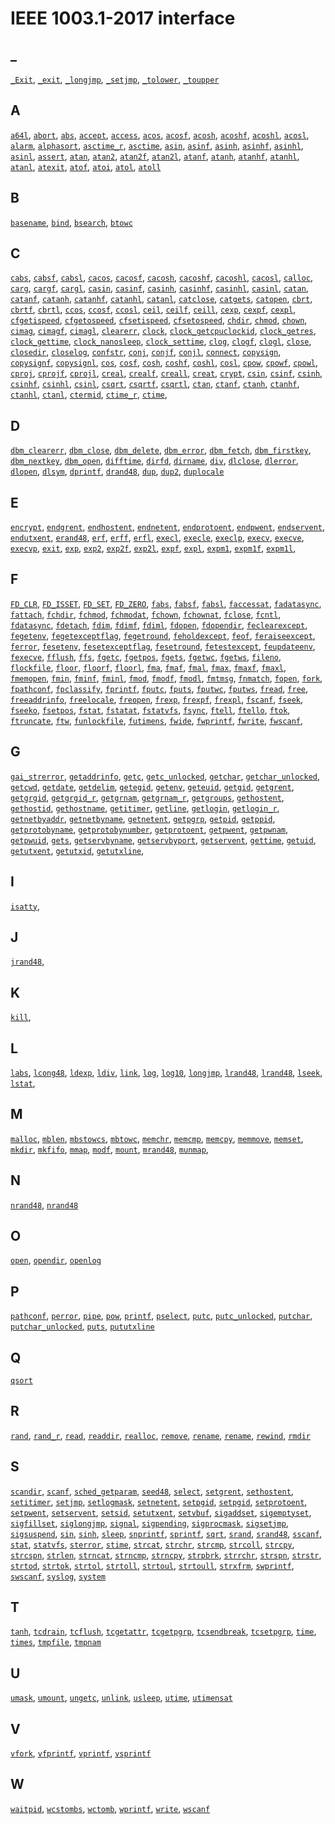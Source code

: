 # IEEE 1003.1-2017 interface

## _

[`_Exit`](_/_Exit.impl.md),
[`_exit`](_/_exit.impl.md),
[`_longjmp`](_/_longjmp.tb-impl.md),
[`_setjmp`](_/_setjmp.tb-impl.md),
[`_tolower`](_/_tolower.tb-impl.md),
[`_toupper`](_/_toupper.tb-impl.md)

## A

[`a64l`](a/a64l.tb-impl.md),
[`abort`](a/abort.part-impl.md),
[`abs`](a/abs.tb-impl.md),
[`accept`](a/accept.part-impl.md),
[`access`](a/access.tb-impl.md),
[`acos`](a/acos.impl.md),
[`acosf`](a/acosf.tb-impl.md),
[`acosh`](a/acosh.tb-impl.md),
[`acoshf`](a/acoshf.tb-impl.md),
[`acoshl`](a/acoshl.tb-impl.md),
[`acosl`](a/acosl.tb-impl.md),
[`alarm`](a/alarm.impl.md),
[`alphasort`](a/alphasort.tb-impl.md),
[`asctime_r`](a/asctime_r.impl.md),
[`asctime`](a/asctime.impl.md),
[`asin`](a/asin.tb-impl.md),
[`asinf`](a/asinf.tb-impl.md),
[`asinh`](a/asinh.tb-impl.md),
[`asinhf`](a/asinhf.tb-impl.md),
[`asinhl`](a/asinhl.tb-impl.md),
[`asinl`](a/asinl.tb-impl.md),
[`assert`](a/assert.impl.md),
[`atan`](a/atan.part-impl.md),
[`atan2`](a/atan2.part-impl.md),
[`atan2f`](a/atan2f.tb-impl.md),
[`atan2l`](a/atan2l.tb-impl.md),
[`atanf`](a/atanf.tb-impl.md),
[`atanh`](a/atanh.tb-impl.md),
[`atanhf`](a/atanhf.tb-impl.md),
[`atanhl`](a/atanhl.tb-impl.md),
[`atanl`](a/atanl.tb-impl.md),
[`atexit`](a/atexit.impl.md),
[`atof`](a/atof.impl.md),
[`atoi`](a/atoi.impl.md),
[`atol`](a/atol.part-impl.md),
[`atoll`](a/atoll.tb-impl.md)

## B

[`basename`](b/basename.impl.md),
[`bind`](b/bind.part-impl.md),
[`bsearch`](b/bsearch.impl.md),
[`btowc`](b/btowc.tb-impl.md)

## C

[`cabs`](c/cabs.tb-impl.md),
[`cabsf`](c/cabsf.tb-impl.md),
[`cabsl`](c/cabsl.tb-impl.md),
[`cacos`](c/cacos.tb-impl.md),
[`cacosf`](c/cacosf.tb-impl.md),
[`cacosh`](c/cacosh.tb-impl.md),
[`cacoshf`](c/cacoshf.tb-impl.md),
[`cacoshl`](c/cacoshl.tb-impl.md),
[`cacosl`](c/cacosl.tb-impl.md),
[`calloc`](c/calloc.part-impl.md),
[`carg`](c/carg.tb-impl.md),
[`cargf`](c/cargf.tb-impl.md),
[`cargl`](c/cargl.tb-impl.md),
[`casin`](c/casin.tb-impl.md),
[`casinf`](c/casinf.tb-impl.md),
[`casinh`](c/casinh.tb-impl.md),
[`casinhf`](c/casinhf.tb-impl.md),
[`casinhl`](c/casinhl.tb-impl.md),
[`casinl`](c/casinl.tb-impl.md),
[`catan`](c/catan.tb-impl.md),
[`catanf`](c/catanf.tb-impl.md),
[`catanh`](c/catanh.tb-impl.md),
[`catanhf`](c/catanhf.tb-impl.md),
[`catanhl`](c/catanhl.tb-impl.md),
[`catanl`](c/catanl.tb-impl.md),
[`catclose`](c/catclose.tb-impl.md),
[`catgets`](c/catgets.tb-impl.md),
[`catopen`](c/catopen.tb-impl.md),
[`cbrt`](c/cbrt.tb-impl.md),
[`cbrtf`](c/cbrtf.tb-impl.md),
[`cbrtl`](c/cbrtl.tb-impl.md),
[`ccos`](c/ccos.tb-impl.md),
[`ccosf`](c/ccosf.tb-impl.md),
[`ccosl`](c/ccosl.tb-impl.md),
[`ceil`](c/ceil.part-impl.md),
[`ceilf`](c/ceilf.tb-impl.md),
[`ceill`](c/ceill.tb-impl.md),
[`cexp`](c/cexp.tb-impl.md),
[`cexpf`](c/cexpf.tb-impl.md),
[`cexpl`](c/cexpl.tb-impl.md),
[`cfgetispeed`](c/cfgetispeed.tb-impl.md),
[`cfgetospeed`](c/cfgetospeed.tb-impl.md),
[`cfsetispeed`](c/cfsetispeed.tb-impl.md),
[`cfsetospeed`](c/cfsetospeed.tb-impl.md),
[`chdir`](c/chdir.part-impl.md),
[`chmod`](c/chmod.tb-impl.md),
[`chown`](c/chown.tb-impl.md),
[`cimag`](c/cimag.tb-impl.md),
[`cimagf`](c/cimagf.tb-impl.md),
[`cimagl`](c/cimagl.tb-impl.md),
[`clearerr`](c/clearerr.md),
[`clock`](c/clock.tb-impl.md),
[`clock_getcpuclockid`](c/clock_getcpuclockid.tb-impl.md),
[`clock_getres`](c/clock_getres.tb-impl.md),
[`clock_gettime`](c/clock_gettime.tb-impl.md),
[`clock_nanosleep`](c/clock_nanosleep.tb-impl.md),
[`clock_settime`](c/clock_settime.tb-impl.md),
[`clog`](c/clog.tb-impl.md),
[`clogf`](c/clogf.tb-impl.md),
[`clogl`](c/clogl.tb-impl.md),
[`close`](c/close.part-impl.md),
[`closedir`](c/closedir.md),
[`closelog`](c/closelog.md),
[`confstr`](c/confstr.tb-impl.md),
[`conj`](c/conj.tb-impl.md),
[`conjf`](c/conjf.tb-impl.md),
[`conjl`](c/conjl.tb-impl.md),
[`connect`](c/connect.part-impl.md),
[`copysign`](c/copysign.tb-impl.md),
[`copysignf`](c/copysignf.tb-impl.md),
[`copysignl`](c/copysignl.md),
[`cos`](c/cos.md),
[`cosf`](c/cosf.tb-impl.md),
[`cosh`](c/cosh.part-impl.md),
[`coshf`](c/coshf.tb-impl.md),
[`coshl`](c/coshl.tb-impl.md),
[`cosl`](c/cosl.tb-impl.md),
[`cpow`](c/cpow.tb-impl.md),
[`cpowf`](c/cpowf.tb-impl.md),
[`cpowl`](c/cpowl.tb-impl.md),
[`cproj`](c/cproj.tb-impl.md),
[`cprojf`](c/cprojf.tb-impl.md),
[`cprojl`](c/cprojl.tb-impl.md),
[`creal`](c/creal.tb-impl.md),
[`crealf`](c/crealf.tb-impl.md),
[`creall`](c/creall.tb-impl.md),
[`creat`](c/creat.part-impl.md),
[`crypt`](c/crypt.part-impl.md),
[`csin`](c/csin.tb-impl.md),
[`csinf`](c/csinf.tb-impl.md),
[`csinh`](c/csinh.tb-impl.md),
[`csinhf`](c/csinhf.tb-impl.md),
[`csinhl`](c/csinhl.tb-impl.md),
[`csinl`](c/csinl.tb-impl.md),
[`csqrt`](c/csqrt.tb-impl.md),
[`csqrtf`](c/csqrtf.tb-impl.md),
[`csqrtl`](c/csqrtl.tb-impl.md),
[`ctan`](c/ctan.tb-impl.md),
[`ctanf`](c/ctanf.tb-impl.md),
[`ctanh`](c/ctanh.tb-impl.md),
[`ctanhf`](c/ctanhf.tb-impl.md),
[`ctanhl`](c/ctanhl.tb-impl.md),
[`ctanl`](c/ctanl.tb-impl.md),
[`ctermid`](c/ctermid.tb-impl.md),
[`ctime_r`](c/ctime_r.impl.md),
[`ctime`](c/ctime.impl.md),

## D

[`dbm_clearerr`](d/dbm_clearerr.tb-impl.md),
[`dbm_close`](d/dbm_close.tb-impl.md),
[`dbm_delete`](d/dbm_delete.tb-impl.md),
[`dbm_error`](d/dbm_error.tb-impl.md),
[`dbm_fetch`](d/dbm_fetch.tb-impl.md),
[`dbm_firstkey`](d/dbm_firstkey.tb-impl.md),
[`dbm_nextkey`](d/dbm_nextkey.tb-impl.md),
[`dbm_open`](d/dbm_open.tb-impl.md),
[`difftime`](d/difftime.impl.md),
[`dirfd`](d/dirfd.tb-impl.md),
[`dirname`](d/dirname.impl.md),
[`div`](d/div.tb-impl.md),
[`dlclose`](d/dlclose.tb-impl.md),
[`dlerror`](d/dlerror.tb-impl.md),
[`dlopen`](d/dlopen.tb-impl.md),
[`dlsym`](d/dlsym.tb-impl.md),
[`dprintf`](d/dprintf.part-impl.md),
[`drand48`](d/drand48.tb-impl.md),
[`dup`](d/dup.part-impl.md),
[`dup2`](d/dup2.impl.md),
[`duplocale`](d/duplocale.tb-impl.md)

## E

[`encrypt`](e/encrypt.tb-impl.md),
[`endgrent`](e/endgrent.tb-impl.md),
[`endhostent`](e/endhostent.tb-impl.md),
[`endnetent`](e/endnetent.tb-impl.md),
[`endprotoent`](e/endprotoent.tb-impl.md),
[`endpwent`](e/endpwent.tb-impl.md),
[`endservent`](e/endservent.tb-impl.md),
[`endutxent`](e/endutxent.tb-impl.md),
[`erand48`](e/erand48.tb-impl.md),
[`erf`](e/erf.tb-impl.md),
[`erff`](e/erff.tb-impl.md),
[`erfl`](e/erfl.tb-impl.md),
[`execl`](e/execl.part-impl.md),
[`execle`](e/execle.part-impl.md),
[`execlp`](e/execlp.part-impl.md),
[`execv`](e/execv.part-impl.md),
[`execve`](e/execve.part-impl.md),
[`execvp`](e/execvp.part-impl.md),
[`exit`](e/exit.impl.md),
[`exp`](e/exp.part-impl.md),
[`exp2`](e/exp2.tb-impl.md),
[`exp2f`](e/exp2f.tb-impl.md),
[`exp2l`](e/exp2l.tb-impl.md),
[`expf`](e/expf.part-impl.md),
[`expl`](e/expl.tb-impl.md),
[`expm1`](e/expm1.tb-impl.md),
[`expm1f`](e/expm1f.tb-impl.md),
[`expm1l`](e/expm1l.tb-impl.md),

## F

[`FD_CLR`](f/FD_CLR.tb-impl.md),
[`FD_ISSET`](f/FD_ISSET.md),
[`FD_SET`](f/FD_SET.tb-impl.md),
[`FD_ZERO`](f/FD_ZERO.tb-impl.md),
[`fabs`](f/fabs.md),
[`fabsf`](f/fabsf.tb-impl.md),
[`fabsl`](f/fabsl.tb-impl.md),
[`faccessat`](f/faccessat.tb-impl.md),
[`fadatasync`](f/fadatasync.tb-impl.md),
[`fattach`](f/fattach.tb-impl.md),
[`fchdir`](f/fchdir.tb-impl.md),
[`fchmod`](f/fchmod.tb-impl.md),
[`fchmodat`](f/fchmodat.tb-impl.md),
[`fchown`](f/fchown.tb-impl.md),
[`fchownat`](f/fchownat.tb-impl.md),
[`fclose`](f/fclose.part-impl.md),
[`fcntl`](f/fcntl.part-impl.md),
[`fdatasync`](f/fdatasync.tb-impl.md),
[`fdetach`](f/fdetach.tb-impl.md),
[`fdim`](f/fdim.tb-impl.md),
[`fdimf`](f/fdimf.tb-impl.md),
[`fdiml`](f/fdiml.tb-impl.md),
[`fdopen`](f/fdopen.part-impl.md),
[`fdopendir`](f/fdopendir.tb-impl.md),
[`feclearexcept`](f/feclearexcept.tb-impl.md),
[`fegetenv`](f/fegetenv.tb-impl.md),
[`fegetexceptflag`](f/fegetexceptflag.tb-impl.md),
[`fegetround`](f/fegetround.tb-impl.md),
[`feholdexcept`](f/feholdexcept.tb-impl.md),
[`feof`](f/feof.impl.md),
[`feraiseexcept`](f/feraiseexcept.tb-impl.md),
[`ferror`](f/ferror.impl.md),
[`fesetenv`](f/fesetenv.tb-impl.md),
[`fesetexceptflag`](f/fesetexceptflag.tb-impl.md),
[`fesetround`](f/fesetround.tb-impl.md),
[`fetestexcept`](f/fetestexcept.tb-impl.md),
[`feupdateenv`](f/feupdateenv.tb-impl.md),
[`fexecve`](f/fexecve.part-impl.md),
[`fflush`](f/fflush.part-impl.md),
[`ffs`](f/ffs.tb-impl.md),
[`fgetc`](f/fgetc.part-impl.md),
[`fgetpos`](f/fgetpos.tb-impl.md),
[`fgets`](f/fgets.part-impl.md),
[`fgetwc`](f/fgetwc.tb-impl.md),
[`fgetws`](f/fgetws.tb-impl.md),
[`fileno`](f/fileno.part-impl.md),
[`flockfile`](f/flockfile.tb-impl.md),
[`floor`](f/floor.part-impl.md),
[`floorf`](f/floorf.tb-impl.md),
[`floorl`](f/floorl.tb-impl.md),
[`fma`](f/fma.tb-impl.md),
[`fmaf`](f/fmaf.tb-impl.md),
[`fmal`](f/fmal.tb-impl.md),
[`fmax`](f/fmax.tb-impl.md),
[`fmaxf`](f/fmaxf.tb-impl.md),
[`fmaxl`](f/fmaxl.tb-impl.md),
[`fmemopen`](f/fmemopen.tb-impl.md),
[`fmin`](f/fmin.tb-impl.md),
[`fminf`](f/fminf.tb-impl.md),
[`fminl`](f/fminl.tb-impl.md),
[`fmod`](f/fmod.md),
[`fmodf`](f/fmodf.tb-impl.md),
[`fmodl`](f/fmodl.tb-impl.md),
[`fmtmsg`](f/fmtmsg.tb-impl.md),
[`fnmatch`](f/fnmatch.part-impl.md),
[`fopen`](f/fopen.md),
[`fork`](f/fork.part-impl.md),
[`fpathconf`](f/fpathconf.tb-impl.md),
[`fpclassify`](f/fpclassify.tb-impl.md),
[`fprintf`](f/fprintf.part-impl.md),
[`fputc`](f/fputc.part-impl.md),
[`fputs`](f/fputs.part-impl.md),
[`fputwc`](f/fputwc.tb-impl.md),
[`fputws`](f/fputws.tb-impl.md),
[`fread`](f/fread.part-impl.md),
[`free`](f/free.impl.md),
[`freeaddrinfo`](f/freeaddrinfo.part-impl.md),
[`freelocale`](f/freelocale.tb-impl.md),
[`freopen`](f/freopen.md),
[`frexp`](f/frexp.part-impl.md),
[`frexpf`](f/frexpf.tb-impl.md),
[`frexpl`](f/frexpl.tb-impl.md),
[`fscanf`](f/fscanf.part-impl.md),
[`fseek`](f/fseek.part-impl.md),
[`fseeko`](f/fseeko.part-impl.md),
[`fsetpos`](f/fsetpos.tb-impl.md),
[`fstat`](f/fstat.part-impl.md),
[`fstatat`](f/fstatat.part-impl.md),
[`fstatvfs`](f/fstatvfs.tb-impl.md),
[`fsync`](f/fsync.tb-impl.md),
[`ftell`](f/ftell.part-impl.md),
[`ftello`](f/ftello.part-impl.md),
[`ftok`](f/ftok.tb-impl.md),
[`ftruncate`](f/ftruncate.part-impl.md),
[`ftw`](f/ftw.tb-impl.md),
[`funlockfile`](f/funlockfile.tb-impl.md),
[`futimens`](f/futimens.tb-impl.md),
[`fwide`](f/fwide.tb-impl.md),
[`fwprintf`](f/fwprintf.tb-impl.md),
[`fwrite`](f/fwrite.part-impl.md),
[`fwscanf`](f/fwscanf.tb-impl.md),

## G

[`gai_strerror`](g/gai_strerror.part-impl.md),
[`getaddrinfo`](g/getaddrinfo.part-impl.md),
[`getc`](g/getc.part-impl.md),
[`getc_unlocked`](g/getc_unlocked.part-impl.md),
[`getchar`](g/getchar.md),
[`getchar_unlocked`](g/getchar_unlocked.part-impl.md),
[`getcwd`](g/getcwd.part-impl.md),
[`getdate`](g/getdate.tb-impl.md),
[`getdelim`](g/getdelim.tb-impl.md),
[`getegid`](g/getegid.md),
[`getenv`](g/getenv.impl.md),
[`geteuid`](g/geteuid.tb-impl.md),
[`getgid`](g/getgid.tb-impl.md),
[`getgrent`](g/getgrent.tb-impl.md),
[`getgrgid`](g/getgrgid.tb-impl.md),
[`getgrgid_r`](g/getgrgid_r.tb-impl.md),
[`getgrnam`](g/getgrnam.tb-impl.md),
[`getgrnam_r`](g/getgrnam_r.tb-impl.md),
[`getgroups`](g/getgroups.tb-impl.md),
[`gethostent`](g/gethostent.tb-impl.md),
[`gethostid`](g/gethostid.tb-impl.md),
[`gethostname`](g/gethostname.tb-impl.md),
[`getitimer`](g/getitimer.tb-impl.md),
[`getline`](g/getline.part-impl.md),
[`getlogin`](g/getlogin.tb-impl.md),
[`getlogin_r`](g/getlogin_r.tb-impl.md),
[`getnetbyaddr`](g/getnetbyaddr.tb-impl.md),
[`getnetbyname`](g/getnetbyname.tb-impl.md),
[`getnetent`](g/getnetent.tb-impl.md),
[`getpgrp`](g/getpgrp.md),
[`getpid`](g/getpid.md),
[`getppid`](g/getppid.md),
[`getprotobyname`](g/getprotobyname.tb-impl.md),
[`getprotobynumber`](g/getprotobynumber.tb-impl.md),
[`getprotoent`](g/getprotoent.tb-impl.md),
[`getpwent`](g/getpwent.tb-impl.md),
[`getpwnam`](g/getpwnam.md),
[`getpwuid`](g/getpwuid.md),
[`gets`](g/gets.md),
[`getservbyname`](g/getservbyname.tb-impl.md),
[`getservbyport`](g/getservbyport.tb-impl.md),
[`getservent`](g/getservent.tb-impl.md),
[`gettime`](g/gettime.md),
[`getuid`](g/getuid.md),
[`getutxent`](g/getutxent.tb-impl.md),
[`getutxid`](g/getutxid.tb-impl.md),
[`getutxline`](g/getutxline.tb-impl.md),

## I

[`isatty`](i/isatty.md),

## J

[`jrand48`](j/jrand48.tb-impl.md),

## K

[`kill`](k/kill.md),

## L

[`labs`](l/labs.md),
[`lcong48`](l/lcong48.tb-impl.md),
[`ldexp`](l/ldexp.md),
[`ldiv`](l/ldiv.md),
[`link`](l/link.md),
[`log`](l/log.md),
[`log10`](l/log10.md),
[`longjmp`](l/longjmp.md),
[`lrand48`](l/lrand48.tb-impl.md),
[`lrand48`](l/lrand48.tb-impl.md),
[`lseek`](l/lseek.md),
[`lstat`](l/lstat.part-impl.md),

## M

[`malloc`](m/malloc.md),
[`mblen`](m/mblen.md),
[`mbstowcs`](m/mbstowcs.tb-impl.md),
[`mbtowc`](m/mbtowc.md),
[`memchr`](m/memchr.md),
[`memcmp`](m/memcmp.md),
[`memcpy`](m/memcpy.md),
[`memmove`](m/memmove.md),
[`memset`](m/memset.md),
[`mkdir`](m/mkdir.md),
[`mkfifo`](m/mkfifo.md),
[`mmap`](m/mmap.md),
[`modf`](m/modf.md),
[`mount`](m/mount.md),
[`mrand48`](m/mrand48.tb-impl.md),
[`munmap`](m/munmap.md),

## N

[`nrand48`](n/nrand48.tb-impl.md),
[`nrand48`](n/nrand48.tb-impl.md)

## O

[`open`](o/open.md),
[`opendir`](o/opendir.part-impl.md),
[`openlog`](o/openlog.md)

## P

[`pathconf`](p/pathconf.tb-impl.md),
[`perror`](p/perror.md),
[`pipe`](p/pipe.md),
[`pow`](p/pow.md),
[`printf`](p/printf.part-impl.md),
[`pselect`](p/pselect.tb-impl.md),
[`putc`](p/putc.md),
[`putc_unlocked`](p/putc_unlocked.part-impl.md),
[`putchar`](p/putchar.md),
[`putchar_unlocked`](p/putchar_unlocked.part-impl.md),
[`puts`](p/puts.md),
[`pututxline`](p/pututxline.tb-impl.md)

## Q

[`qsort`](qsort.md)

## R

[`rand`](r/rand.md),
[`rand_r`](r/rand_r.md),
[`read`](r/read.md),
[`readdir`](r/readdir.md),
[`realloc`](r/realloc.md),
[`remove`](r/remove.md),
[`rename`](r/rename.md),
[`rename`](r/rename.md),
[`rewind`](r/rewind.md),
[`rmdir`](r/rmdir.md)

## S

[`scandir`](s/scandir.tb-impl.md),
[`scanf`](s/scanf.part-impl.md),
[`sched_getparam`](s/sched_getparam.tb-impl.md),
[`seed48`](s/seed48.tb-impl.md),
[`select`](s/select.tb-impl.md),
[`setgrent`](s/setgrent.tb-impl.md),
[`sethostent`](s/sethostent.tb-impl.md),
[`setitimer`](s/setitimer.tb-impl.md),
[`setjmp`](s/setjmp.md),
[`setlogmask`](s/setlogmask.tb-impl.md),
[`setnetent`](s/setnetent.tb-impl.md),
[`setpgid`](s/setpgid.md),
[`setpgid`](s/setpgid.md),
[`setprotoent`](s/setprotoent.tb-impl.md),
[`setpwent`](s/setpwent.tb-impl.md),
[`setservent`](s/setservent.tb-impl.md),
[`setsid`](s/setsid.md),
[`setutxent`](s/setutxent.tb-impl.md),
[`setvbuf`](s/setvbuf.md),
[`sigaddset`](s/sigaddset.md),
[`sigemptyset`](s/sigemptyset.md),
[`sigfillset`](s/sigfillset.md),
[`siglongjmp`](s/siglongjmp.md),
[`signal`](s/signal.md),
[`sigpending`](s/sigpending.md),
[`sigprocmask`](s/sigprocmask.md),
[`sigsetjmp`](s/sigsetjmp.md),
[`sigsuspend`](s/sigsuspend.md),
[`sin`](s/sin.md),
[`sinh`](s/sinh.md),
[`sleep`](s/sleep.md),
[`snprintf`](s/snprintf.part-impl.md),
[`sprintf`](s/sprintf.part-impl.md),
[`sqrt`](s/sqrt.md),
[`srand`](s/srand.md),
[`srand48`](s/srand48.tb-impl.md),
[`sscanf`](s/sscanf.part-impl.md),
[`stat`](s/stat.part-impl.md),
[`statvfs`](s/statvfs.tb-impl.md),
[`sterror`](s/sterror.md),
[`stime`](s/stime.md),
[`strcat`](s/strcat.md),
[`strchr`](s/strchr.md),
[`strcmp`](s/strcmp.md),
[`strcoll`](s/strcoll.md),
[`strcpy`](s/strcpy.md),
[`strcspn`](s/strcspn.md),
[`strlen`](s/strlen.md),
[`strncat`](s/strncat.md),
[`strncmp`](s/strncmp.md),
[`strncpy`](s/strncpy.md),
[`strpbrk`](s/strpbrk.md),
[`strrchr`](s/strrchr.md),
[`strspn`](s/strspn.md),
[`strstr`](s/strstr.md),
[`strtod`](s/strtod.md),
[`strtok`](s/strtok.md),
[`strtol`](s/strtol.md),
[`strtoll`](s/strtoll.md),
[`strtoul`](s/strtoul.md),
[`strtoull`](s/strtoull.md),
[`strxfrm`](s/strxfrm.md),
[`swprintf`](s/swprintf.md),
[`swscanf`](s/swscanf.tb-impl.md),
[`syslog`](s/syslog.impl.md),
[`system`](s/system.md)

## T

[`tanh`](t/tanh.md),
[`tcdrain`](t/tcdrain.md),
[`tcflush`](t/tcflush.md),
[`tcgetattr`](t/tcgetattr.md),
[`tcgetpgrp`](t/tcgetpgrp.md),
[`tcsendbreak`](t/tcsendbreak.md),
[`tcsetpgrp`](t/tcsetpgrp.md),
[`time`](t/time.md),
[`times`](t/times.md),
[`tmpfile`](t/tmpfile.md),
[`tmpnam`](t/tmpnam.md)

## U

[`umask`](u/umask.md),
[`umount`](u/umount.md),
[`ungetc`](u/ungetc.md),
[`unlink`](u/unlink.md),
[`usleep`](u/usleep.md),
[`utime`](u/utime.md),
[`utimensat`](u/utimensat.tb-impl.md)

## V

[`vfork`](v/vfork.md),
[`vfprintf`](v/vfprintf.md),
[`vprintf`](v/vprintf.md),
[`vsprintf`](v/vsprintf.md)

## W

[`waitpid`](w/waitpid.md),
[`wcstombs`](w/wcstombs.md),
[`wctomb`](w/wctomb.md),
[`wprintf`](w/wprintf.tb-impl.md),
[`write`](w/write.md),
[`wscanf`](w/wscanf.tb-impl.md)
